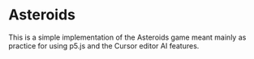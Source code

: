 # Asteroids

This is a simple implementation of the Asteroids game meant mainly as
practice for using p5.js and the Cursor editor AI features.



